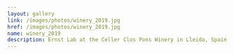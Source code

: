 ```yaml
---
layout: gallery
link: /images/photos/winery_2019.jpg
href: /images/photos/winery_2019.jpg
name: winery_2019 
description: Ernst Lab at the Celler Clos Pons Winery in Lleida, Spain (2019)
---
```

